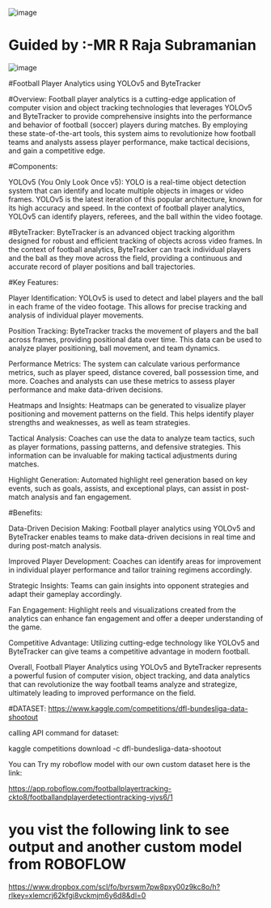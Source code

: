 
![image](https://github.com/darkknightraj/Football-Player-Analytics-using-YOLOv5-and-ByteTracker/assets/98232637/fe98c056-4963-4740-9be4-a239cc56a032)

# Guided by :-MR R Raja Subramanian
![image](https://github.com/darkknightraj/Football-Player-Analytics-using-YOLOv5-and-ByteTracker/assets/98232637/ca349ed5-7295-453f-b41b-b8d5d35d2a38)


#Football Player Analytics using YOLOv5 and ByteTracker


#Overview:
Football player analytics is a cutting-edge application of computer vision and object tracking technologies that leverages YOLOv5 and ByteTracker to provide comprehensive insights into the performance and behavior of football (soccer) players during matches. By employing these state-of-the-art tools, this system aims to revolutionize how football teams and analysts assess player performance, make tactical decisions, and gain a competitive edge.

#Components:

YOLOv5 (You Only Look Once v5): YOLO is a real-time object detection system that can identify and locate multiple objects in images or video frames. YOLOv5 is the latest iteration of this popular architecture, known for its high accuracy and speed. In the context of football player analytics, YOLOv5 can identify players, referees, and the ball within the video footage.

#ByteTracker: ByteTracker is an advanced object tracking algorithm designed for robust and efficient tracking of objects across video frames. In the context of football analytics, ByteTracker can track individual players and the ball as they move across the field, providing a continuous and accurate record of player positions and ball trajectories.

#Key Features:

Player Identification: YOLOv5 is used to detect and label players and the ball in each frame of the video footage. This allows for precise tracking and analysis of individual player movements.

Position Tracking: ByteTracker tracks the movement of players and the ball across frames, providing positional data over time. This data can be used to analyze player positioning, ball movement, and team dynamics.

Performance Metrics: The system can calculate various performance metrics, such as player speed, distance covered, ball possession time, and more. Coaches and analysts can use these metrics to assess player performance and make data-driven decisions.

Heatmaps and Insights: Heatmaps can be generated to visualize player positioning and movement patterns on the field. This helps identify player strengths and weaknesses, as well as team strategies.

Tactical Analysis: Coaches can use the data to analyze team tactics, such as player formations, passing patterns, and defensive strategies. This information can be invaluable for making tactical adjustments during matches.

Highlight Generation: Automated highlight reel generation based on key events, such as goals, assists, and exceptional plays, can assist in post-match analysis and fan engagement.

#Benefits:

Data-Driven Decision Making: Football player analytics using YOLOv5 and ByteTracker enables teams to make data-driven decisions in real time and during post-match analysis.

Improved Player Development: Coaches can identify areas for improvement in individual player performance and tailor training regimens accordingly.

Strategic Insights: Teams can gain insights into opponent strategies and adapt their gameplay accordingly.

Fan Engagement: Highlight reels and visualizations created from the analytics can enhance fan engagement and offer a deeper understanding of the game.

Competitive Advantage: Utilizing cutting-edge technology like YOLOv5 and ByteTracker can give teams a competitive advantage in modern football.

Overall, Football Player Analytics using YOLOv5 and ByteTracker represents a powerful fusion of computer vision, object tracking, and data analytics that can revolutionize the way football teams analyze and strategize, ultimately leading to improved performance on the field.

#DATASET:
https://www.kaggle.com/competitions/dfl-bundesliga-data-shootout


calling API command for dataset:

kaggle competitions download -c dfl-bundesliga-data-shootout

You can Try my roboflow model with our own custom dataset here is the link:

https://app.roboflow.com/footballplayertracking-ckto8/footballandplayerdetectiontracking-vjvs6/1


#   you vist the following link to see output and another custom model from ROBOFLOW


https://www.dropbox.com/scl/fo/bvrswm7pw8pxy00z9kc8o/h?rlkey=xlemcrj62kfgi8vckmjm6y6d8&dl=0










